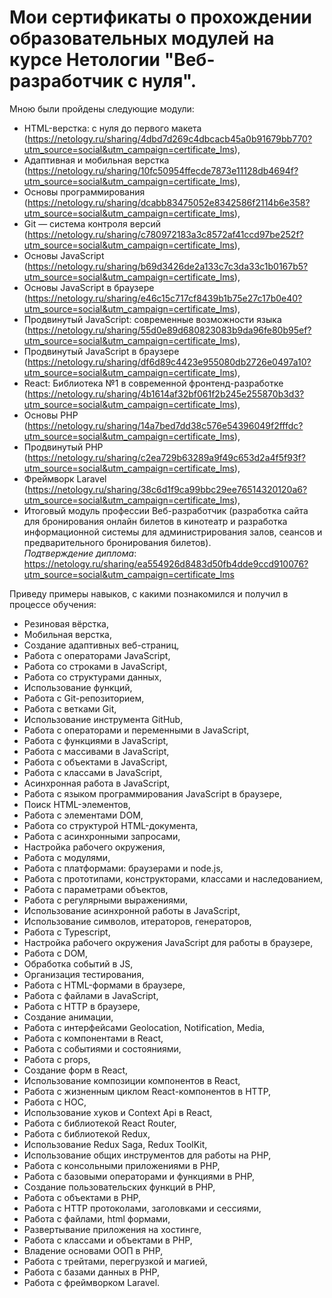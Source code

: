 # Мои сертификаты о прохождении образовательных модулей на курсе Нетологии "Веб-разработчик с нуля".    

Мною были пройдены следующие модули:
- HTML-верстка: с нуля до первого макета (<https://netology.ru/sharing/4dbd7d269c4dbcacb45a0b91679bb770?utm_source=social&utm_campaign=certificate_lms>),
- Адаптивная и мобильная верстка (<https://netology.ru/sharing/10fc50954ffecde7873e11128db4694f?utm_source=social&utm_campaign=certificate_lms>),
- Основы программирования (<https://netology.ru/sharing/dcabb83475052e8342586f2114b6e358?utm_source=social&utm_campaign=certificate_lms>),
- Git — система контроля версий (<https://netology.ru/sharing/c780972183a3c8572af41ccd97be252f?utm_source=social&utm_campaign=certificate_lms>),
- Основы JavaScript (<https://netology.ru/sharing/b69d3426de2a133c7c3da33c1b0167b5?utm_source=social&utm_campaign=certificate_lms>),
- Основы JavaScript в браузере (<https://netology.ru/sharing/e46c15c717cf8439b1b75e27c17b0e40?utm_source=social&utm_campaign=certificate_lms>),
- Продвинутый JavaScript: современные возможности языка (<https://netology.ru/sharing/55d0e89d680823083b9da96fe80b95ef?utm_source=social&utm_campaign=certificate_lms>),
- Продвинутый JavaScript в браузере (<https://netology.ru/sharing/df6d89c4423e955080db2726e0497a10?utm_source=social&utm_campaign=certificate_lms>),
- React: Библиотека №1 в современной фронтенд-разработке (<https://netology.ru/sharing/4b1614af32bf061f2b245e255870b3d3?utm_source=social&utm_campaign=certificate_lms>),
- Основы PHP (<https://netology.ru/sharing/14a7bed7dd38c576e54396049f2fffdc?utm_source=social&utm_campaign=certificate_lms>),
- Продвинутый PHP (<https://netology.ru/sharing/c2ea729b63289a9f49c653d2a4f5f93f?utm_source=social&utm_campaign=certificate_lms>),
- Фреймворк Laravel (<https://netology.ru/sharing/38c6d1f9ca99bbc29ee76514320120a6?utm_source=social&utm_campaign=certificate_lms>),
- Итоговый модуль профессии Веб-разработчик (разработка сайта для бронирования онлайн билетов в кинотеатр и разработка информационной системы для администрирования залов, сеансов и предварительного бронирования билетов).        
*Подтверждение диплома*: <https://netology.ru/sharing/ea554926d8483d50fb4dde9ccd910076?utm_source=social&utm_campaign=certificate_lms>

Приведу примеры навыков, с какими познакомился и получил в процессе обучения:
- Резиновая вёрстка,
- Мобильная верстка,
- Создание адаптивных веб-страниц,
- Работа с операторами JavaScript,
- Работа со строками в JavaScript,
- Работа со структурами данных,
- Использование функций,
- Работа с Git-репозиторием,
- Работа с ветками Git,
- Использование инструмента GitHub,
- Работа с операторами и переменными в JavaScript,
- Работа с функциями в JavaScript,
- Работа с массивами в JavaScript,
- Работа с объектами в JavaScript,
- Работа с классами в JavaScript,
- Асинхронная работа в JavaScript,
- Работа с языком программирования JavaScript в браузере,
- Поиск HTML-элементов,
- Работа с элементами DOM,
- Работа со структурой HTML-документа,
- Работа с асинхронными запросами,
- Настройка рабочего окружения,
- Работа с модулями,
- Работа с платформами: браузерами и node.js,
- Работа с прототипами, конструкторами, классами и наследованием,
- Работа с параметрами объектов,
- Работа с регулярными выражениями,
- Использование асинхронной работы в JavaScript,
- Использование символов, итераторов, генераторов,
- Работа с Typescript,
- Настройка рабочего окружения JavaScript для работы в браузере,
- Работа с DOM,
- Обработка событий в JS,
- Организация тестирования,
- Работа с HTML-формами в браузере,
- Работа с файлами в JavaScript,
- Работа с HTTP в браузере,
- Создание анимации,
- Работа с интерфейсами Geolocation, Notification, Media,
- Работа с компонентами в React,
- Работа с событиями и состояниями,
- Работа с props,
- Создание форм в React,
- Использование композиции компонентов в React,
- Работа с жизненным циклом React-компонентов в HTTP,
- Работа с HOC,
- Использование хуков и Context Api в React,
- Работа с библиотекой React Router,
- Работа с библиотекой Redux,
- Использование Redux Saga, Redux ToolKit,
- Использование общих инструментов для работы на PHP,
- Работа с консольными приложениями в PHP,
- Работа с базовыми операторами и функциями в PHP,
- Создание пользовательских функций в PHP,
- Работа с объектами в PHP,
- Работа с HTTP протоколами, заголовками и сессиями,
- Работа с файлами, html формами,
- Развертывание приложения на хостинге,
- Работа с классами и объектами в PHP,
- Владение основами ООП в PHP,
- Работа с трейтами, перегрузкой и магией,
- Работа с базами данных в PHP,
- Работа с фреймворком Laravel.

